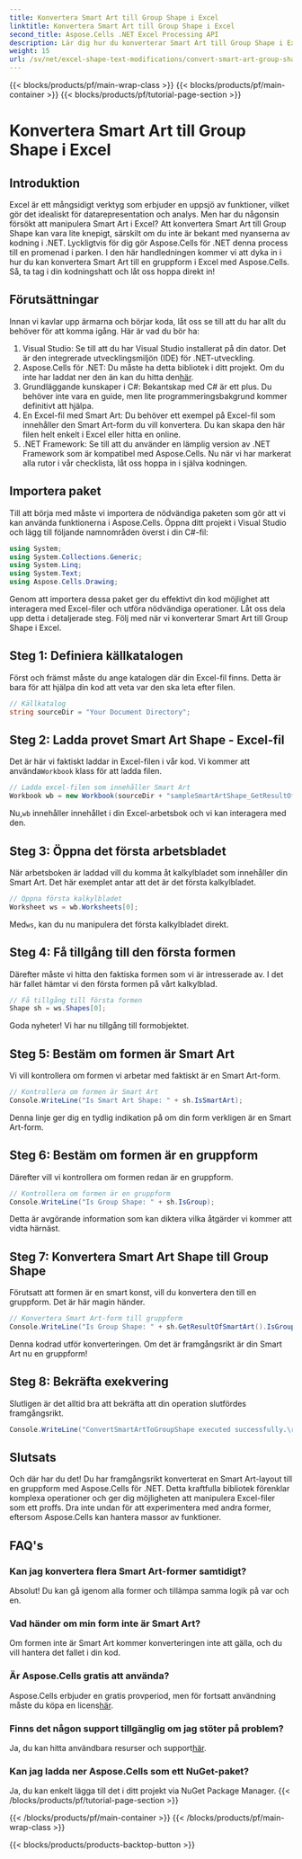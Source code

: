 ```yaml
---
title: Konvertera Smart Art till Group Shape i Excel
linktitle: Konvertera Smart Art till Group Shape i Excel
second_title: Aspose.Cells .NET Excel Processing API
description: Lär dig hur du konverterar Smart Art till Group Shape i Excel med Aspose.Cells för .NET med denna steg-för-steg handledning.
weight: 15
url: /sv/net/excel-shape-text-modifications/convert-smart-art-group-shape-excel/
---
```


{{< blocks/products/pf/main-wrap-class >}}
{{< blocks/products/pf/main-container >}}
{{< blocks/products/pf/tutorial-page-section >}}

# Konvertera Smart Art till Group Shape i Excel

## Introduktion
Excel är ett mångsidigt verktyg som erbjuder en uppsjö av funktioner, vilket gör det idealiskt för datarepresentation och analys. Men har du någonsin försökt att manipulera Smart Art i Excel? Att konvertera Smart Art till Group Shape kan vara lite knepigt, särskilt om du inte är bekant med nyanserna av kodning i .NET. Lyckligtvis för dig gör Aspose.Cells för .NET denna process till en promenad i parken. I den här handledningen kommer vi att dyka in i hur du kan konvertera Smart Art till en gruppform i Excel med Aspose.Cells. Så, ta tag i din kodningshatt och låt oss hoppa direkt in!
## Förutsättningar
Innan vi kavlar upp ärmarna och börjar koda, låt oss se till att du har allt du behöver för att komma igång. Här är vad du bör ha:
1. Visual Studio: Se till att du har Visual Studio installerat på din dator. Det är den integrerade utvecklingsmiljön (IDE) för .NET-utveckling.
2.  Aspose.Cells för .NET: Du måste ha detta bibliotek i ditt projekt. Om du inte har laddat ner den än kan du hitta den[här](https://releases.aspose.com/cells/net/).
3. Grundläggande kunskaper i C#: Bekantskap med C# är ett plus. Du behöver inte vara en guide, men lite programmeringsbakgrund kommer definitivt att hjälpa.
4. En Excel-fil med Smart Art: Du behöver ett exempel på Excel-fil som innehåller den Smart Art-form du vill konvertera. Du kan skapa den här filen helt enkelt i Excel eller hitta en online.
5. .NET Framework: Se till att du använder en lämplig version av .NET Framework som är kompatibel med Aspose.Cells.
Nu när vi har markerat alla rutor i vår checklista, låt oss hoppa in i själva kodningen.
## Importera paket
Till att börja med måste vi importera de nödvändiga paketen som gör att vi kan använda funktionerna i Aspose.Cells. Öppna ditt projekt i Visual Studio och lägg till följande namnområden överst i din C#-fil:
```csharp
using System;
using System.Collections.Generic;
using System.Linq;
using System.Text;
using Aspose.Cells.Drawing;
```
Genom att importera dessa paket ger du effektivt din kod möjlighet att interagera med Excel-filer och utföra nödvändiga operationer.
Låt oss dela upp detta i detaljerade steg. Följ med när vi konverterar Smart Art till Group Shape i Excel.
## Steg 1: Definiera källkatalogen
Först och främst måste du ange katalogen där din Excel-fil finns. Detta är bara för att hjälpa din kod att veta var den ska leta efter filen.
```csharp
// Källkatalog
string sourceDir = "Your Document Directory";
```
## Steg 2: Ladda provet Smart Art Shape - Excel-fil
 Det är här vi faktiskt laddar in Excel-filen i vår kod. Vi kommer att använda`Workbook` klass för att ladda filen.
```csharp
// Ladda excel-filen som innehåller Smart Art
Workbook wb = new Workbook(sourceDir + "sampleSmartArtShape_GetResultOfSmartArt.xlsx");
```
 Nu,`wb` innehåller innehållet i din Excel-arbetsbok och vi kan interagera med den.
## Steg 3: Öppna det första arbetsbladet
När arbetsboken är laddad vill du komma åt kalkylbladet som innehåller din Smart Art. Det här exemplet antar att det är det första kalkylbladet.
```csharp
// Öppna första kalkylbladet
Worksheet ws = wb.Worksheets[0];
```
 Med`ws`, kan du nu manipulera det första kalkylbladet direkt.
## Steg 4: Få tillgång till den första formen
Därefter måste vi hitta den faktiska formen som vi är intresserade av. I det här fallet hämtar vi den första formen på vårt kalkylblad.
```csharp
// Få tillgång till första formen
Shape sh = ws.Shapes[0];
```
Goda nyheter! Vi har nu tillgång till formobjektet.
## Steg 5: Bestäm om formen är Smart Art
Vi vill kontrollera om formen vi arbetar med faktiskt är en Smart Art-form. 
```csharp
// Kontrollera om formen är Smart Art
Console.WriteLine("Is Smart Art Shape: " + sh.IsSmartArt);
```
Denna linje ger dig en tydlig indikation på om din form verkligen är en Smart Art-form.
## Steg 6: Bestäm om formen är en gruppform
Därefter vill vi kontrollera om formen redan är en gruppform. 
```csharp
// Kontrollera om formen är en gruppform
Console.WriteLine("Is Group Shape: " + sh.IsGroup);
```
Detta är avgörande information som kan diktera vilka åtgärder vi kommer att vidta härnäst.
## Steg 7: Konvertera Smart Art Shape till Group Shape
Förutsatt att formen är en smart konst, vill du konvertera den till en gruppform. Det är här magin händer.
```csharp
// Konvertera Smart Art-form till gruppform
Console.WriteLine("Is Group Shape: " + sh.GetResultOfSmartArt().IsGroup);
```
Denna kodrad utför konverteringen. Om det är framgångsrikt är din Smart Art nu en gruppform!
## Steg 8: Bekräfta exekvering
Slutligen är det alltid bra att bekräfta att din operation slutfördes framgångsrikt.
```csharp
Console.WriteLine("ConvertSmartArtToGroupShape executed successfully.\r\n");
```

## Slutsats
Och där har du det! Du har framgångsrikt konverterat en Smart Art-layout till en gruppform med Aspose.Cells för .NET. Detta kraftfulla bibliotek förenklar komplexa operationer och ger dig möjligheten att manipulera Excel-filer som ett proffs. Dra inte undan för att experimentera med andra former, eftersom Aspose.Cells kan hantera massor av funktioner. 
## FAQ's
### Kan jag konvertera flera Smart Art-former samtidigt?
Absolut! Du kan gå igenom alla former och tillämpa samma logik på var och en.
### Vad händer om min form inte är Smart Art?
Om formen inte är Smart Art kommer konverteringen inte att gälla, och du vill hantera det fallet i din kod.
### Är Aspose.Cells gratis att använda?
 Aspose.Cells erbjuder en gratis provperiod, men för fortsatt användning måste du köpa en licens[här](https://purchase.aspose.com/buy).
### Finns det någon support tillgänglig om jag stöter på problem?
 Ja, du kan hitta användbara resurser och support[här](https://forum.aspose.com/c/cells/9).
### Kan jag ladda ner Aspose.Cells som ett NuGet-paket?
Ja, du kan enkelt lägga till det i ditt projekt via NuGet Package Manager.
{{< /blocks/products/pf/tutorial-page-section >}}

{{< /blocks/products/pf/main-container >}}
{{< /blocks/products/pf/main-wrap-class >}}

{{< blocks/products/products-backtop-button >}}
